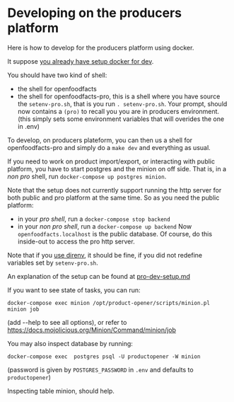 # Developing on the producers platform

Here is how to develop for the producers platform using docker.

It suppose [you already have setup docker for dev](../introduction/dev-environment-quick-start-guide.md).

You should have two kind of shell:
- the shell for openfoodfacts
- the shell for openfoodfacts-pro, this is a shell where you have source the `setenv-pro.sh`,
  that is you run `. setenv-pro.sh`.
  Your prompt, should now contains a `(pro)` to recall you you are in producers environment.
  (this simply sets some environment variables that will overides the one in .env)

To develop, on producers plateform, you can then us a shell for openfoodfacts-pro and simply do a `make dev` and everything as usual.

If you need to work on product import/export, or interacting with public platform,
you have to start postgres and the minion on off side.
That is, in a *non pro* shell, run `docker-compose up postgres minion`.

Note that the setup does not currently support running the http server for both public and pro platform at the same time.
So as you need the public platform:
- in your *pro shell*, run a `docker-compose stop backend`
- in your *non pro shell*, run a `docker-compose up backend`
Now `openfoodfacts.localhost` is the public database.
Of course, do this inside-out to access the pro http server.

Note that if you [use direnv](./use-direnv.md), it should be fine, if you did not redefine variables set by `setenv-pro.sh`.

An explanation of the setup can be found at [pro-dev-setup.md](../explanations/pro-dev-setup.md)

If you want to see state of tasks, you can run:

```
docker-compose exec minion /opt/product-opener/scripts/minion.pl  minion job
```
(add --help to see all options), or refer to https://docs.mojolicious.org/Minion/Command/minion/job

You may also inspect database by running:
```
docker-compose exec  postgres psql -U productopener -W minion
```
(password is given by `POSTGRES_PASSWORD` in `.env` and defaults to `productopener`)

Inspecting table minion, should help.